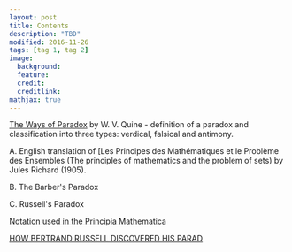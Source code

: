 ```yaml
---
layout: post
title: Contents
description: "TBD"
modified: 2016-11-26
tags: [tag 1, tag 2]
image:
  background:
  feature:
  credit:
  creditlink:
mathjax: true
---
```


[The Ways of Paradox](http://www.thatmarcusfamily.org/philosophy/Course_Websites/Readings/Quine%20-%20Ways%20of%20Paradox.pdf) by W. V. Quine - definition of a paradox and classification into three types: verdical, falsical and antimony.


A. English translation of [Les Principes des Mathématiques et le Problème des Ensembles (The principles of mathematics and the problem of sets) by Jules Richard (1905).

B. The Barber's Paradox

C. Russell's Paradox

[Notation used in the Principia Mathematica](https://en.wikipedia.org/wiki/Glossary_of_Principia_Mathematica)

[HOW BERTRAND RUSSELL DISCOVERED HIS PARAD](https://pdf.sciencedirectassets.com/272588/1-s2.0-S0315086000X00924/1-s2.0-0315086078900460/main.pdf?X-Amz-Security-Token=IQoJb3JpZ2luX2VjEHkaCXVzLWVhc3QtMSJHMEUCIGg1Vj5R3DyRQ%2FF4QCYdTQEPefojmW8zAF3%2FfUFfOMYoAiEA1Ta2bZxlqycDnPe5Hk8APiOqSaDsjDSPYn7zA%2FX5QpUqswUIMhAFGgwwNTkwMDM1NDY4NjUiDG%2B3AzG1MZtZ2Ho0OyqQBUB7b1PJnb2Nc08VZlKzAsck1L4WZzuy2xhSjH%2FQV12C4BD7dVEH0xE1WBoUcN3SnpPMBPphfksSog%2BbfF3rcym4wVAN%2BZ2i4CvAwnQJIFYa8WC5rhtHV%2F7L%2BgTIE482tHNjhuYsuwHZRQqh338tMSD6PBvZw8vTE%2FI9X133ryjfRwXDxzQA%2B7VtpxIZgaRB8gE5E8yPKCysVNjutXyMnk94M7OaM5jTRGgo5e0KdzyA%2Fi%2FbDZg0PTeJOxf83xhI0m0dgjjAka1CLa%2FrAeFizQfMaWUWIOMAnXjsJ6ko2whMk53aI9906etYBvPHfhjTPXyqtbWByI2IYw6SswJTDFtsSgqM1V8LHNfyYuARa1PDUKIRJN9fryo7YF6MHwx4SI1JD06WH8ZkvmGNr1Tsc1zn%2F4Qep7ZoSKivBWZUV4UdjZjMJmVbKlRYZ0orEc%2FU%2FC7zqvYKno8NbYBJn6R7UKEM6QAxhu1AG4WgSI3w5f3UG3Z%2FsUvBGeqzM60%2Bf3V4HA7o70R9WuAyKeWsSzsyPwPqhtoN46BqUi0b%2FJk1pzLdOFAcCpxqbpAy8rTgpu7jn5QJ%2BifYpc0fEnvVqYjDovFrXQQ1eFTa3kk5CVUDGZR9x5AgyYLEBWAh0fc4gco%2FW6TKQnNX3zMfdVm9Jq9gb4LZsYjP4UyPKXjdssN37Zbiawhp14L2%2FDqDeVS64DyF%2FODXFHFHM9oHzoirIFPefcp%2BPyNa%2F098v8PaWBXLeFjEQoDzjHq9zps%2BYCWUQSMVyudOzwOire%2B1y9%2F9MVaGRIPzdMtCJ10ull%2FwB6l1h0ch%2Bs5UDDNwSMcltnxMaGGzxlYIJ3JCg5WOpO5NMyBtVIxmZL9AY2Uzmtx2yTb1uIESMJn1gLQGOrEBhNUcoG3hOSZ1FCfmdX9rc6tKyUTX%2FPZE0gkuYo5q4%2BTvorNBnC8DljbUrxc2trGiX%2F1RgG74g2SYJ8p22KY3m0qU45CUum5YQU0OPk9%2FPmACLDfoTt%2FDIFIJ%2BnFbzv5GviGF0N0uEiLEnxId5yO45oGSQFhm6oMNdFnWHvkS9a3QPJNJfClar7UO3mtq3EK9n2UMmAQ4ysNrwkLoTzAfw4ypW96YFVqAVLiX4kID2Cge&X-Amz-Algorithm=AWS4-HMAC-SHA256&X-Amz-Date=20240629T175221Z&X-Amz-SignedHeaders=host&X-Amz-Expires=300&X-Amz-Credential=ASIAQ3PHCVTYRCJA3HTE%2F20240629%2Fus-east-1%2Fs3%2Faws4_request&X-Amz-Signature=2fe7a3d43e00aed4d908d06e5fc2ff9bd1c197e719265f4c21e1b470a099c6e7&hash=ca896a139f0bca6cd96b33d5d67a5dd873bb0f605fe240a312b0206fddc64381&host=68042c943591013ac2b2430a89b270f6af2c76d8dfd086a07176afe7c76c2c61&pii=0315086078900460&tid=spdf-3c4cb3db-c24f-4da0-a3bc-1a9b0d46ae38&sid=9e264c9a1ee25140f34862c71a99b7a191a2gxrqb&type=client&tsoh=d3d3LnNjaWVuY2VkaXJlY3QuY29t&ua=010d5e5e02520554515d&rr=89b7c5188e07776a&cc=gb)

